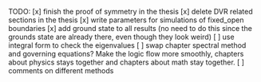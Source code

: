 TODO:
[x] finish the proof of symmetry in the thesis
[x] delete DVR related sections in the thesis
[x] write parameters for simulations of fixed_open boundaries
[x] add ground state to all results (no need to do this since the grounds state are already there, even though they look weird)
[ ] use integral form to check the eigenvalues
[ ] swap chapter spectral method and governing equations? Make the logic flow more smoothly, chapters about physics stays together and chapters about math stay together.
[ ] comments on different methods